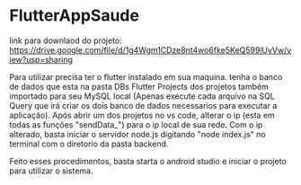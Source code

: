 # FlutterAppSaude
link para downlaod do projeto:
https://drive.google.com/file/d/1g4Wgm1CDze8nt4wo6fke5KeQ599lUyVw/view?usp=sharing

Para utilizar precisa ter o flutter instalado em sua maquina.
tenha o banco de dados que esta na pasta DBs Flutter Projects dos projetos também importado para seu MySQL local (Apenas execute cada arquivo na SQL Query que irá criar os dois banco de dados necessarios para executar a aplicação).
Após abrir um dos projetos no vs code, alterar o ip (esta em todas as funções "sendData_") para o ip local de sua rede.
Com o ip alterado, basta iniciar o servidor node.js digitando "node index.js" no terminal com o diretorio da pasta backend.

Feito esses procedimentos, basta starta o android studio e iniciar o projeto para utilizar o sistema.
